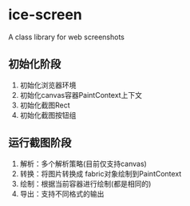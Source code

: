 # ice-screen
A class library for web screenshots

## 初始化阶段
1. 初始化浏览器环境
2. 初始化canvas容器PaintContext上下文
3. 初始化截图Rect
4. 初始化截图按钮组

## 运行截图阶段
1. 解析：多个解析策略(目前仅支持canvas)
2. 转换：将图片转换成 fabric对象绘制到PaintContext
3. 绘制：根据当前容器进行绘制(都是相同的)
4. 导出：支持不同格式的输出